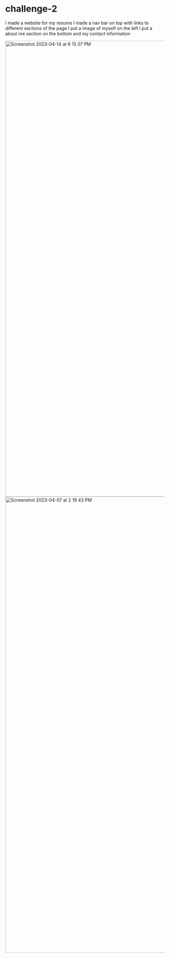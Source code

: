 # challenge-2

I made a website for my resume 
I made a nav bar on top with links to different sections of the page 
I put a image of myself on the left
I put a about me section on the bottom and my contact information

<img width="1440" alt="Screenshot 2023-04-14 at 6 13 07 PM" src="https://user-images.githubusercontent.com/127816196/232176074-021af935-a589-42cd-b1f4-8ced461f874b.png">
<img width="1440" alt="Screenshot 2023-04-07 at 2 19 43 PM" src="https://user-images.githubusercontent.com/127816196/232176080-f16156f9-8f96-4307-9a5c-b9cd810de281.png">
